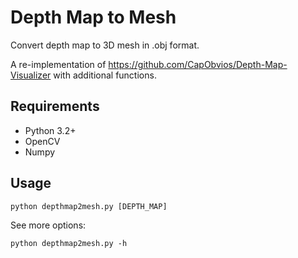 # Depth Map to Mesh
Convert depth map to 3D mesh in .obj format.

A re-implementation of https://github.com/CapObvios/Depth-Map-Visualizer with additional functions.

## Requirements
- Python 3.2+
- OpenCV
- Numpy

## Usage
```
python depthmap2mesh.py [DEPTH_MAP]
```

See more options:
```
python depthmap2mesh.py -h
```
